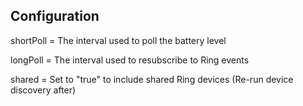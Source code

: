 ## Configuration

shortPoll = The interval used to poll the battery level

longPoll = The interval used to resubscribe to Ring events

shared = Set to "true" to include shared Ring devices (Re-run device discovery after)
